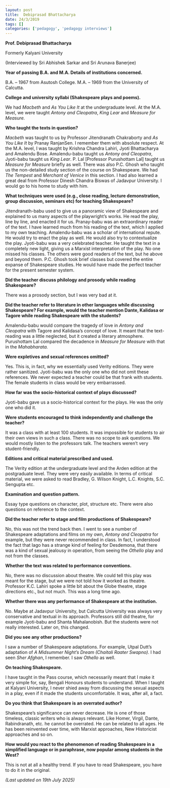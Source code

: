 ```yaml
---
layout: post
title:  Debiprasad Bhattacharya
date: 24/3/2019
tags: []
categories: ['pedagogy', 'pedagogy interviews']
---
```


**Prof. Debiprasad Bhattacharya**

Formerly Kalyani University

(Interviewed by Sri Abhishek Sarkar and Sri Arunava Banerjee)

**Year of passing B.A. and M.A. Details of institutions concerned.**

B.A. – 1967 from Asutosh College. M.A. – 1969 from the University of Calcutta.

**College and university syllabi (Shakespeare plays and poems).**

We had *Macbeth* and *As You Like It* at the undergraduate level. At the M.A. level, we were taught *Antony and Cleopatra*, *King Lear* and *Measure for Measure.*

**Who taught the texts in question?**

*Macbeth* was taught to us by Professor Jitendranath Chakraborty and *As You Like It* by Pranay RanjanSen. I remember them with absolute respect. At the M.A. level, I was taught by Krishna Chandra Lahiri, Jyoti Bhattacharya and Amalendu Bose. Amalendu-babu taught us *Antony and Cleopatra*, Jyoti-babu taught us *King Lear*. P. Lal [Professor Purushottam Lal] taught us *Measure for Measure* briefly as well. There was also P.C. Ghosh who taught us the non-detailed study section of the course on Shakespeare. We had *The Tempest* and *Merchant of Venice* in this section. I had also learned a great deal from Professor Dinesh Chandra Biswas of Jadavpur University. I would go to his home to study with him.

**What techniques were used (e.g., close reading, lecture demonstration, group discussion, seminars etc) for teaching Shakespeare?**

Jitendranath-babu used to give us a panoramic view of Shakespeare and explained to us many aspects of the playwright’s works. He read the play, line by line, and enacted it for us. Pranay-babu was an extraordinary reader of the text. I have learned much from his reading of the text, which I applied to my own teaching. Amalendu-babu was a scholar of international repute. He would try to enact the play as well. He would also try to contextualize the play. Jyoti-babu was a very celebrated teacher. He taught the text in a completely new light, giving us a Marxist interpretation of the play. No one missed his classes. The others were good readers of the text, but he above and beyond them. P.C. Ghosh took brief classes but covered the entire expanse of Shakespeare studies. He would have made the perfect teacher for the present semester system.

**Did the teacher discuss philology and prosody while reading Shakespeare?**

There was a prosody section, but I was very bad at it.

**Did the teacher refer to literature in other languages while discussing Shakespeare? For example, would the teacher mention Dante, Kalidasa or Tagore while reading Shakespeare with the students?**

Amalendu-babu would compare the tragedy of love in *Antony and Cleopatra* with Tagore and Kalidasa’s concept of love. It meant that the text-reading was a little neglected, but it created a literary atmosphere. Purushottam Lal compared the decadence in *Measure for Measure* with that in the *Mahabharata.*

**Were expletives and sexual references omitted?**

Yes. This is, in fact, why we essentially used Verity editions. They were rather sanitized. Jyoti-babu was the only one who did not omit these references. We never expected a teacher could be that frank with students. The female students in class would be very embarrassed.

**How far was the socio-historical context of plays discussed?**

Jyoti-babu gave us a socio-historical context for the plays. He was the only one who did it.

**Were students encouraged to think independently and challenge the teacher?**

It was a class with at least 100 students. It was impossible for students to air their own views in such a class. There was no scope to ask questions. We would mostly listen to the professors talk. The teachers weren’t very student-friendly.

**Editions and critical material prescribed and used.**

The Verity edition at the undergraduate level and the Arden edition at the postgraduate level. They were very easily available. In terms of critical material, we were asked to read Bradley, G. Wilson Knight, L.C. Knights, S.C. Sengupta etc.

**Examination and question pattern.**

Essay type questions on character, plot, structure etc. There were also questions on reference to the context.

**Did the teacher refer to stage and film productions of Shakespeare?**

No, this was not the trend back then. I went to see a number of Shakespeare adaptations and films on my own, *Antony and Cleopatra* for example, but they were never recommended in class. In fact, I understood the fact that Iago has a strange kind of feeling for Desdemona, that there was a kind of sexual jealousy in operation, from seeing the *Othello* play and not from the classes.

**Whether the text was related to performance conventions.**

No, there was no discussion about theatre. We could tell this play was meant for the stage, but we were not told how it worked as theatre. Professor K.C. Lahiri spoke a little bit about the Globe theatre, stage directions etc., but not much. This was a long time ago.

**Whether there was any performance of Shakespeare at the institution.**

No. Maybe at Jadavpur University, but Calcutta University was always very conservative and textual in its approach. Professors still did theatre, for example Jyoti-babu and Shanta Mahalanobish. But the students were not really interested. Later on, this changed.

**Did you see any other productions?**

I saw a number of Shakespeare adaptations. For example, Utpal Dutt’s adaptation of *A Midsummer Night’s Dream (Chaitali Raater Swapno)*. I had seen *Sher Afghan*, I remember. I saw *Othello* as well.

**On teaching Shakespeare.**

I have taught in the Pass course, which necessarily meant that I make it very simple for, say, Bengali Honours students to understand. When I taught at Kalyani University, I never shied away from discussing the sexual aspects in a play, even if it made the students uncomfortable. It was, after all, a fact.

**Do you think that Shakespeare is an overrated author?**

Shakespeare’s significance can never decrease. He is one of those timeless, classic writers who is always relevant. Like Homer, Virgil, Dante, Rabindranath, etc. he cannot be overrated. He can be related to all ages. He has been reinvented over time, with Marxist approaches, New Historicist approaches and so on.

**How would you react to the phenomenon of reading Shakespeare in a simplified language or in paraphrase, now popular among students in the West?**

This is not at all a healthy trend. If you have to read Shakespeare, you have to do it in the original.

*(Last updated on 19th July 2025)*
